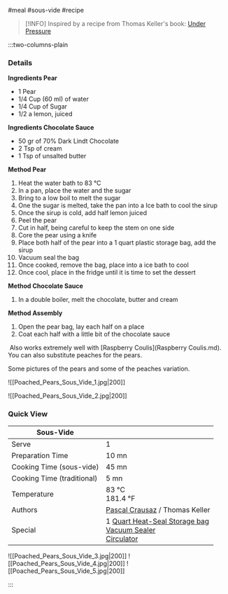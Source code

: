 #meal #sous-vide #recipe

> [!INFO]
> Inspired by a recipe from Thomas Keller's book: [Under Pressure](http://www.amazon.com/Under-Pressure-Cooking-Sous-Vide/dp/1579653510/ref=sr_1_9?s=books&ie=UTF8&qid=1390171808&sr=1-9&keywords=thomas+keller)

:::two-columns-plain

### Details
**Ingredients Pear**

- 1 Pear
- 1/4 Cup (60 ml) of water
- 1/4 Cup of Sugar
- 1/2 a lemon, juiced


**Ingredients Chocolate Sauce**

- 50 gr of 70% Dark Lindt Chocolate
- 2 Tsp of cream
- 1 Tsp of unsalted butter


**Method Pear**

1. Heat the water bath to 83 °C
2. In a pan, place the water and the sugar
3. Bring to a low boil to melt the sugar
4. One the sugar is melted, take the pan into a Ice bath to cool the sirup
5. Once the sirup is cold, add half lemon juiced
6. Peel the pear
7. Cut in half, being careful to keep the stem on one side
8. Core the pear using a knife
9. Place both half of the pear into a 1 quart plastic storage bag, add the sirup
10. Vacuum seal the bag
11. Once cooked, remove the bag, place into a ice bath to cool
12. Once cool, place in the fridge until it is time to set the dessert


**Method Chocolate Sauce**

1. In a double boiler, melt the chocolate, butter and cream 


**Method Assembly**

1. Open the pear bag, lay each half on a place
2. Coat each half with a little bit of the chocolate sauce

 Also works extremely well with [Raspberry Coulis](Raspberry Coulis.md). You can also substitute peaches for the pears.  
  


Some pictures of the pears and some of the peaches variation.

![[Poached_Pears_Sous_Vide_1.jpg|200]]

![[Poached_Pears_Sous_Vide_2.jpg|200]]





### Quick View
| Sous-Vide                  |                                                |
| -------------------------- | ---------------------------------------------- |
| Serve                      | 1                                              |
| Preparation Time           | 10 mn                                          |
| Cooking Time (sous-vide)   | 45 mn                                          |
| Cooking Time (traditional) | 5 mn                                           |
| Temperature                | 83 °C  <br>181.4 °F                            |
| Authors                    | [Pascal Crausaz](mailto:pascal@askpascal.com) / Thomas Keller |
| Special                    | 1 [Quart Heat-Seal Storage bag](http://www.amazon.com/gp/product/B001T6LT0O/ref=oh_details_o02_s00_i00?ie=UTF8&psc=1)  <br>[Vacuum Sealer](http://www.amazon.com/gp/product/B0044XDA3S/ref=oh_details_o02_s00_i02?ie=UTF8&psc=1)  <br>[Circulator](https://www.cuisinetechnology.com/sousvide-professional-comparison.php) |

![[Poached_Pears_Sous_Vide_3.jpg|200]]
![[Poached_Pears_Sous_Vide_4.jpg|200]]
![[Poached_Pears_Sous_Vide_5.jpg|200]]

:::

